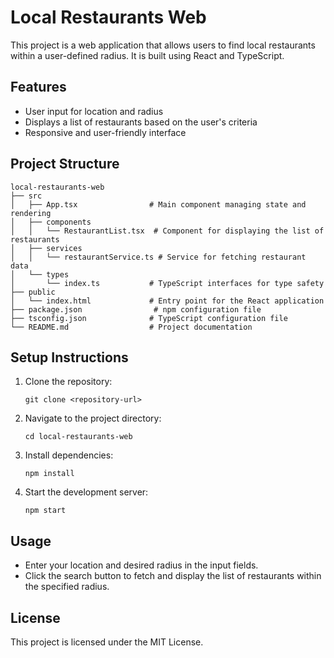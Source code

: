 # Local Restaurants Web

This project is a web application that allows users to find local restaurants within a user-defined radius. It is built using React and TypeScript.

## Features

- User input for location and radius
- Displays a list of restaurants based on the user's criteria
- Responsive and user-friendly interface

## Project Structure

```
local-restaurants-web
├── src
│   ├── App.tsx                # Main component managing state and rendering
│   ├── components
│   │   └── RestaurantList.tsx  # Component for displaying the list of restaurants
│   ├── services
│   │   └── restaurantService.ts # Service for fetching restaurant data
│   └── types
│       └── index.ts           # TypeScript interfaces for type safety
├── public
│   └── index.html             # Entry point for the React application
├── package.json                # npm configuration file
├── tsconfig.json              # TypeScript configuration file
└── README.md                  # Project documentation
```

## Setup Instructions

1. Clone the repository:
   ```
   git clone <repository-url>
   ```

2. Navigate to the project directory:
   ```
   cd local-restaurants-web
   ```

3. Install dependencies:
   ```
   npm install
   ```

4. Start the development server:
   ```
   npm start
   ```

## Usage

- Enter your location and desired radius in the input fields.
- Click the search button to fetch and display the list of restaurants within the specified radius.

## License

This project is licensed under the MIT License.